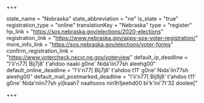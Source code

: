 +++

state_name = "Nebraska"
state_abbreviation = "ne"
is_state = "true"
registration_type = "online"
translationKey = "Nebraska"
type = "register"
hp_link = "https://sos.nebraska.gov/elections/2020-elections"
registration_link = "https://www.nebraska.gov/apps-sos-voter-registration/"
more_info_link = "https://sos.nebraska.gov/elections/voter-forms"
confirm_registration_link = "https://www.votercheck.necvr.ne.gov/voterview"
default_ip_deadline = "I'ii'n77[ Bij7j8' t'ahdoo naaki g0ne' Nida'iin77sh aleehg00"
default_online_deadline = "I'ii'n77[ Bij7j8' t'ahdoo t11' g0ne' Nida'iin77sh aleehg00"
default_mail_postmarked_deadline = "I'ii'n77[ Bij9j8' t'ahdoo t11' g0ne' Nida'niin77sh yi[kaah7 naaltsoos nin1h1jeehd00 bi'k'ini'7t'32 doolee["

+++